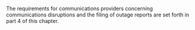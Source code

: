 The requirements for communications providers concerning communications disruptions and the filing of outage reports are set forth in part 4 of this chapter.

